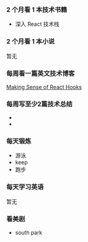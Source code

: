 ### 2 个月看 1 本技术书籍

- 深入 React 技术栈

### 2 个月看 1 本小说

暂无

### 每周看一篇英文技术博客

[Making Sense of React Hooks](https://medium.com/@dan_abramov/making-sense-of-react-hooks-fdbde8803889)

### 每周写至少2篇技术总结

-
-

### 每天锻炼

- 游泳
- keep
- 跑步

### 每天学习英语

暂无

### 看美剧

- south park